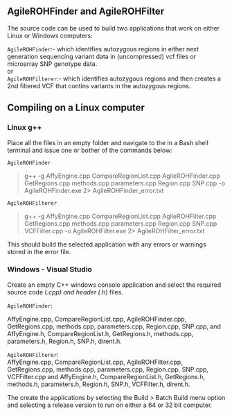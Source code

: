 ## AgileROHFinder and AgileROHFilter

The source code can be used to build two applications that work on either Linux or Windows computers:

```AgileROHFinder```:- which identifies autozygous regions in either next generation sequencing variant data in (uncompressed) vcf files or microarray SNP genotype data.  
or   
```AgileROHFilterer```:- which identifies autozygous regions and then creates a 2nd filtered VCF that contins variants in the autozygous regions.

## Compiling on a Linux computer

### Linux g++
Place all the files in an empty folder and navigate to the in a Bash shell terminal and issue one or bother of the commands below:

```AgileROHFinder```
 > g++ -g AffyEngine.cpp CompareRegionList.cpp AgileROHFinder.cpp GetRegions.cpp methods.cpp parameters.cpp Region.cpp SNP.cpp -o AgileROHFinder.exe 2> AgileROHFinder_error.txt

```AgileROHFilterer```
> g++ -g AffyEngine.cpp CompareRegionList.cpp AgileROHFilter.cpp GetRegions.cpp methods.cpp parameters.cpp Region.cpp SNP.cpp VCFFilter.cpp -o AgileROHFilter.exe 2> AgileROHFilter_error.txt

This should build the selected application with any errors or warnings stored in the error file.

### Windows - Visual Studio 
Create an empty C++ windows console application and select the required source code (*.cpp) and header (*.h) files. 

```AgileROHFinder```: 

AffyEngine.cpp, CompareRegionList.cpp, AgileROHFinder.cpp, GetRegions.cpp, methods.cpp, parameters.cpp, Region.cpp, SNP.cpp, and AffyEngine.h, CompareRegionList.h, GetRegions.h, methods.cpp, parameters.h, Region.h, SNP.h, dirent.h.

```AgileROHFilterer```:  
 AffyEngine.cpp, CompareRegionList.cpp, AgileROHFilter.cpp, GetRegions.cpp, methods.cpp, parameters.cpp, Region.cpp, SNP.cpp, VCFFilter.cpp and AffyEngine.h, CompareRegionList.h, GetRegions.h, methods.h, parameters.h, Region.h, SNP.h, VCFFilter.h, dirent.h.

The create the applications by selecting the Build > Batch Build menu option and selecting a release version to run on either a 64 or 32 bit computer. 
